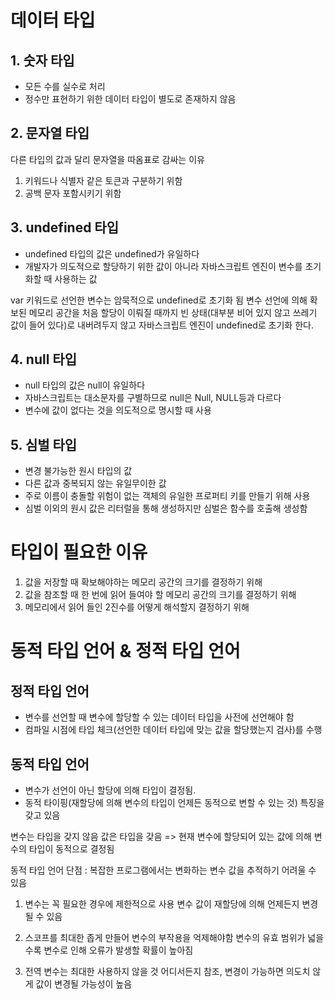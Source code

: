 # 데이터 타입

## 1. 숫자 타입

- 모든 수를 실수로 처리
- 정수만 표현하기 위한 데이터 타입이 별도로 존재하지 않음

## 2. 문자열 타입

다른 타입의 값과 달리 문자열을 따옴표로 감싸는 이유

1. 키워드나 식별자 같은 토큰과 구분하기 위함
2. 공백 문자 포함시키기 위함

## 3. undefined 타입

- undefined 타입의 값은 undefined가 유일하다
- 개발자가 의도적으로 할당하기 위한 값이 아니라 자바스크립트 엔진이 변수를 초기화할 때 사용하는 값

var 키워드로 선언한 변수는 암묵적으로 undefined로 초기화 됨
변수 선언에 의해 확보된 메모리 공간을 처음 할당이 이뤄질 때까지 빈 상태(대부분 비어 있지 않고 쓰레기 값이 들어 있다)로 내버려두지 않고 자바스크립트 엔진이 undefined로 초기화 한다.

## 4. null 타입

- null 타입의 값은 null이 유일하다
- 자바스크립트는 대소문자를 구별하므로 null은 Null, NULL등과 다르다
- 변수에 값이 없다는 것을 의도적으로 명시할 때 사용

## 5. 심벌 타입

- 변경 불가능한 원시 타입의 값
- 다른 값과 중복되지 않는 유일무이한 값
- 주로 이름이 충돌할 위험이 없는 객체의 유일한 프로퍼티 키를 만들기 위해 사용
- 심벌 이외의 원시 값은 리터럴을 통해 생성하지만 심벌은 함수를 호출해 생성함

# 타입이 필요한 이유

1. 값을 저장할 때 확보해야하는 메모리 공간의 크기를 결정하기 위해
2. 값을 참조할 때 한 번에 읽어 들여야 할 메모리 공간의 크기를 결정하기 위해
3. 메모리에서 읽어 들인 2진수를 어떻게 해석할지 결정하기 위해

# 동적 타입 언어 & 정적 타입 언어

## 정적 타입 언어

- 변수를 선언할 때 변수에 할당할 수 있는 데이터 타입을 사전에 선언해야 함
- 컴파일 시점에 타입 체크(선언한 데이터 타입에 맞는 값을 할당했는지 검사)를 수행

## 동적 타입 언어

- 변수가 선언이 아닌 할당에 의해 타입이 결정됨.
- 동적 타이핑(재할당에 의해 변수의 타입이 언제든 동적으로 변할 수 있는 것) 특징을 갖고 있음

변수는 타입을 갖지 않음
값은 타입을 갖음
=> 현재 변수에 할당되어 있는 값에 의해 변수의 타입이 동적으로 결정됨

동적 타입 언어 단점 : 복잡한 프로그램에서는 변화하는 변수 값을 추적하기 어려울 수 있음

1. 변수는 꼭 필요한 경우에 제한적으로 사용
   변수 값이 재할당에 의해 언제든지 변경될 수 있음

2. 스코프를 최대한 좁게 만들어 변수의 부작용을 억제해야함
   변수의 유효 범위가 넓을수록 변수로 인해 오류가 발생할 확률이 높아짐

3. 전역 변수는 최대한 사용하지 않을 것
   어디서든지 참조, 변경이 가능하면 의도치 않게 값이 변경될 가능성이 높음
